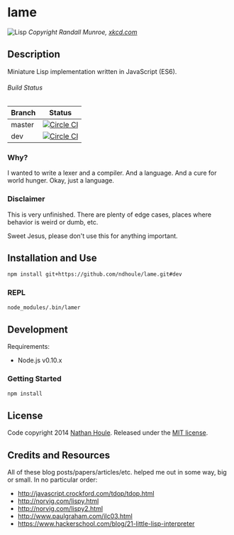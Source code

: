 # lame

![Lisp](https://sslimgs.xkcd.com/comics/lisp.jpg)
*Copyright Randall Munroe, [xkcd.com](https://xkcd.com)*

## Description

Miniature Lisp implementation written in JavaScript (ES6).

###### Build Status

Branch | Status
---    | ---
master | [![Circle CI](https://circleci.com/gh/ndhoule/lame/tree/master.png?style=badge)](https://circleci.com/gh/ndhoule/lame/tree/master)
dev    | [![Circle CI](https://circleci.com/gh/ndhoule/lame/tree/dev.png?style=badge)](https://circleci.com/gh/ndhoule/lame/tree/dev)


### Why?

I wanted to write a lexer and a compiler. And a language. And a cure for world hunger. Okay, just a language.

### Disclaimer

This is very unfinished. There are plenty of edge cases, places where behavior is weird or dumb, etc.

Sweet Jesus, please don't use this for anything important.


## Installation and Use

```sh
npm install git+https://github.com/ndhoule/lame.git#dev
```

### REPL

```sh
node_modules/.bin/lamer
```


## Development

Requirements:
- Node.js v0.10.x

### Getting Started

```sh
npm install
```


## License

Code copyright 2014 [Nathan Houle](mailto:nathan+github@nathanhoule.com). Released under the [MIT license](LICENSE.md).


## Credits and Resources

All of these blog posts/papers/articles/etc. helped me out in some way, big or small. In no particular order:

- http://javascript.crockford.com/tdop/tdop.html
- http://norvig.com/lispy.html
- http://norvig.com/lispy2.html
- http://www.paulgraham.com/ilc03.html
- https://www.hackerschool.com/blog/21-little-lisp-interpreter
